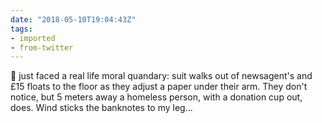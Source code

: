 ```yaml
---
date: "2018-05-10T19:04:43Z"
tags:
- imported
- from-twitter
---
```

🤪 just faced a real life moral quandary: suit walks out of newsagent's and £15 floats to the floor as they adjust a paper under their arm. They don't notice, but 5 meters away a homeless person, with a donation cup out, does. Wind sticks the banknotes to my leg…
